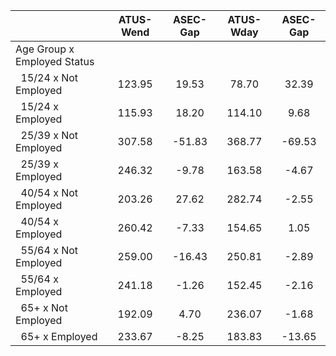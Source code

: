 
|                      |    ATUS-Wend |     ASEC-Gap |    ATUS-Wday |     ASEC-Gap |
| -------------------- | :----------: | :----------: | :----------: | :----------: |
| Age Group x Employed Status |              |              |              |              |
| &nbsp;&nbsp;15/24 x Not Employed |       123.95 |        19.53 |        78.70 |        32.39 |
| &nbsp;&nbsp;15/24 x Employed |       115.93 |        18.20 |       114.10 |         9.68 |
| &nbsp;&nbsp;25/39 x Not Employed |       307.58 |       -51.83 |       368.77 |       -69.53 |
| &nbsp;&nbsp;25/39 x Employed |       246.32 |        -9.78 |       163.58 |        -4.67 |
| &nbsp;&nbsp;40/54 x Not Employed |       203.26 |        27.62 |       282.74 |        -2.55 |
| &nbsp;&nbsp;40/54 x Employed |       260.42 |        -7.33 |       154.65 |         1.05 |
| &nbsp;&nbsp;55/64 x Not Employed |       259.00 |       -16.43 |       250.81 |        -2.89 |
| &nbsp;&nbsp;55/64 x Employed |       241.18 |        -1.26 |       152.45 |        -2.16 |
| &nbsp;&nbsp;65+ x Not Employed |       192.09 |         4.70 |       236.07 |        -1.68 |
| &nbsp;&nbsp;65+ x Employed |       233.67 |        -8.25 |       183.83 |       -13.65 |

